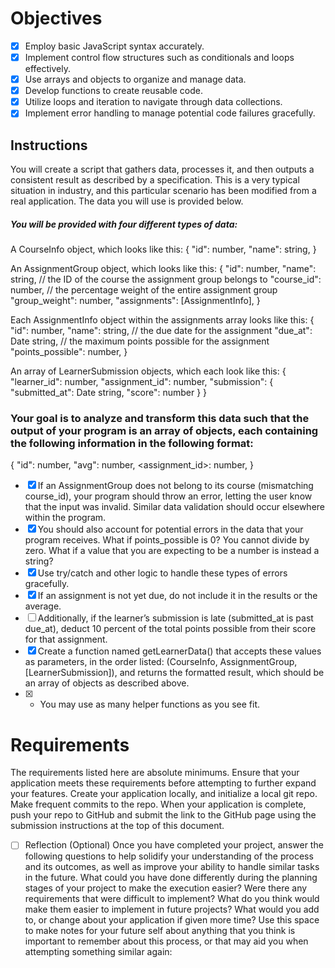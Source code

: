 # Objectives
- [x] Employ basic JavaScript syntax accurately.
- [x] Implement control flow structures such as conditionals and loops effectively.
- [x] Use arrays and objects to organize and manage data.
- [x] Develop functions to create reusable code.
- [x] Utilize loops and iteration to navigate through data collections.
- [x] Implement error handling to manage potential code failures gracefully.

## Instructions
You will create a script that gathers data, processes it, and then outputs a consistent result as described by a specification. This is a very typical situation in industry, and this particular scenario has been modified from a real application. The data you will use is provided below.
##### You will be provided with four different types of data:
  A CourseInfo object, which looks like this:
  {
    "id": number,
    "name": string,
  }

  An AssignmentGroup object, which looks like this:
  {
    "id": number,
    "name": string,
    // the ID of the course the assignment group belongs to
    "course_id": number,
    // the percentage weight of the entire assignment group
    "group_weight": number,
    "assignments": [AssignmentInfo],
  }

  Each AssignmentInfo object within the assignments array looks like this:
  {
    "id": number,
    "name": string,
    // the due date for the assignment
    "due_at": Date string,
    // the maximum points possible for the assignment
    "points_possible": number,
  }

  An array of LearnerSubmission objects, which each look like this:
  {
      "learner_id": number,
      "assignment_id": number,
      "submission": {
        "submitted_at": Date string,
        "score": number
      }
  }

### Your goal is to analyze and transform this data such that the output of your program is an **array of objects**, each containing the following information in the following format:
{
    <!-- the ID of the learner for which this data has been collected -->
    "id": number,
    <!--  the learner’s total, weighted average, in which assignments
     with more points_possible should be counted for more
     e.g. a learner with 50/100 on one assignment and 190/200 on another
     would have a weighted average score of 240/300 = 80%. -->
    "avg": number,
    <!-- each assignment should have a key with its ID,
    and the value associated with it should be the percentage that
    the learner scored on the assignment (submission.score / points_possible) -->
    <assignment_id>: number,
    <!-- if an assignment is not yet due, it should not be included in either
    the average or the keyed dictionary of scores -->
}

- [x] If an AssignmentGroup does not belong to its course (mismatching course_id), your program should throw an error, letting the user know that the input was invalid. Similar data validation should occur elsewhere within the program.
- [x] You should also account for potential errors in the data that your program receives. What if points_possible is 0? You cannot divide by zero. What if a value that you are expecting to be a number is instead a string? 
- [x] Use try/catch and other logic to handle these types of errors gracefully.
- [x] If an assignment is not yet due, do not include it in the results or the average. 
- [ ] Additionally, if the learner’s submission is late (submitted_at is past due_at), deduct 10 percent of the total points possible from their score for that assignment.
- [x] Create a function named getLearnerData() that accepts these values as parameters, in the order listed: (CourseInfo, AssignmentGroup, [LearnerSubmission]), and returns the formatted result, which should be an array of objects as described above.
- [x] - You may use as many helper functions as you see fit.
# Requirements
The requirements listed here are absolute minimums. Ensure that your application meets these requirements before attempting to further expand your features.
Create your application locally, and initialize a local git repo. Make frequent commits to the repo. When your application is complete, push your repo to GitHub and submit the link to the GitHub page using the submission instructions at the top of this document.
- [ ] Reflection (Optional)
Once you have completed your project, answer the following questions to help solidify your understanding of the process and its outcomes, as well as improve your ability to handle similar tasks in the future.
What could you have done differently during the planning stages of your project to make the execution easier?
Were there any requirements that were difficult to implement? What do you think would make them easier to implement in future projects?
What would you add to, or change about your application if given more time?
Use this space to make notes for your future self about anything that you think is important to remember about this process, or that may aid you when attempting something similar again:
